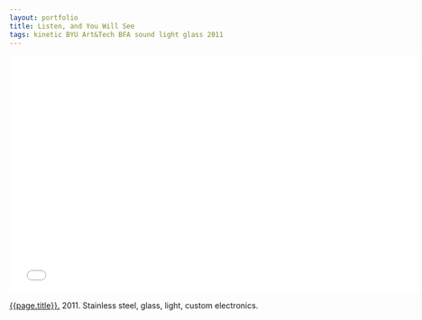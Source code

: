 ```yaml
---
layout: portfolio
title: Listen, and You Will See
tags: kinetic BYU Art&Tech BFA sound light glass 2011
---
```


<div class="js-video vimeo widescreen">
<iframe src="//player.vimeo.com/video/22365756?title=0&amp;byline=0&amp;portrait=0" width="750" height="422" frameborder="0" webkitallowfullscreen mozallowfullscreen allowfullscreen></iframe> 
</div>

[{{page.title}}.](http://vimeo.com/22365756)  2011.  Stainless steel, glass, light, custom electronics.

